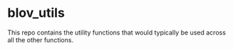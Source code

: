 # blov_utils
This repo contains the utility functions that would typically be used across all the other functions.

